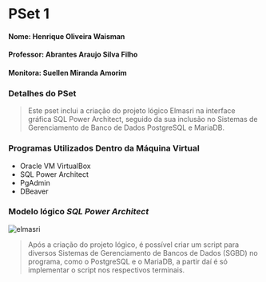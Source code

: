 # PSet 1
#### Nome: Henrique Oliveira Waisman
#### Professor: Abrantes Araujo Silva Filho
#### Monitora: Suellen Miranda Amorim

### Detalhes do PSet
> Este pset inclui a criação do projeto lógico Elmasri na interface gráfica SQL Power Architect, seguido da sua inclusão no Sistemas de Gerenciamento de Banco de Dados PostgreSQL e MariaDB.

### Programas Utilizados Dentro da Máquina Virtual
- Oracle VM VirtualBox
- SQL Power Architect
- PgAdmin
- DBeaver


### Modelo lógico _SQL Power Architect_
![elmasri](https://github.com/henriquewaisman/uvv_bd_1_cc1mb/blob/main/pset1/image/architect.png)
> Após a criação do projeto lógico, é possível criar um script para diversos Sistemas de Gerenciamento de Bancos de Dados (SGBD) no programa, como o PostgreSQL e o MariaDB, a partir daí é só implementar o script nos respectivos terminais.
